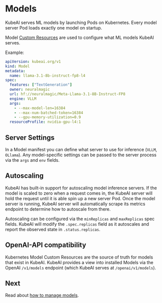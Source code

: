 # Models

KubeAI serves ML models by launching Pods on Kubernetes. Every model server Pod loads exactly one model on startup.

Model [Custom Resources](https://kubernetes.io/docs/concepts/extend-kubernetes/api-extension/custom-resources/) are used to configure what ML models KubeAI serves.

Example:

```yaml
apiVersion: kubeai.org/v1
kind: Model
metadata:
  name: llama-3.1-8b-instruct-fp8-l4
spec:
  features: ["TextGeneration"]
  owner: neuralmagic
  url: hf://neuralmagic/Meta-Llama-3.1-8B-Instruct-FP8
  engine: VLLM
  args:
    - --max-model-len=16384
    - --max-num-batched-token=16384
    - --gpu-memory-utilization=0.9
  resourceProfile: nvidia-gpu-l4:1
```

## Server Settings

In a Model manifest you can define what server to use for inference (`VLLM`, `OLlama`). Any model-specific settings can be passed to the server process via the `args` and `env` fields.

## Autoscaling

KubeAI has built-in support for autoscaling model inference servers. If the model is scaled to zero when a request comes in, the KubeAI server will hold the request until it is able spin up a new server Pod. Once the model server is running, KubeAI server will automatically scrape its metrics endpoint to determine how to autoscale from there.

Autoscaling can be configured via the `minReplicas` and `maxReplicas` spec fields. KubeAI will modify the `.spec.replicas` field as it autoscales and report the observed state in `.status.replicas`.

## OpenAI-API compatibility

Kubernetes Model Custom Resources are the source of truth for models that exist in KubeAI. KubeAI provides a view into installed Models via the OpenAI `/v1/models` endpoint (which KubeAI serves at `/openai/v1/models`).

## Next

Read about [how to manage models](../how-to/manage-models.md).